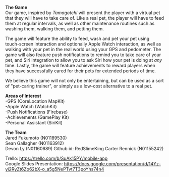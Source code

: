 **The Game**   
Our game, inspired by *Tamagotchi* will present the player with a virtual pet that they will have to take care of. Like a real pet, the player will have to feed them at regular intervals, as well as other maintenance routines such as washing them, walking them, and petting them.

The game will feature the ability to feed, wash and pet your pet using touch-screen interaction and optionally Apple Watch interaction, as well as walking with your pet in the real world using your GPS and pedometer. The game will also feature push notifications to remind you to take care of your pet, and Siri integration to allow you to ask Siri how your pet is doing at *any* time. Lastly, the game will feature achievements to reward players when they have successfully cared for their pets for extended periods of time.

We believe this game will not only be entertaining, but can be used as a sort of "pet-caring trainer", or simply as a low-cost alternative to a real pet.

**Areas of Interest**  
-GPS (CoreLocation MapKit)  
-Apple Watch (WatchKit)  
-Push Notifications (Firebase)  
-Achievements (GamePlay Kit)  
-Personal Assistant (SiriKit)  

**The Team**  
Jared Fukumoto (N01189530)  
Sean Gallagher (N01163912)  
Devon Ly (N01160689)          Github id: RedSlimeKing
Carter Rennick (N01155242)  

Trello: https://trello.com/b/SuAk15PY/mobile-app  
Google Slides Presentation: https://docs.google.com/presentation/d/14Yz-yi2RyZt6Zo62bX-o_a5g5NePTvt7T3poYhs74n4
